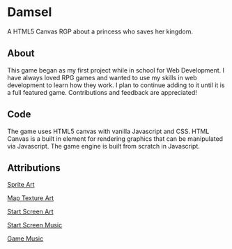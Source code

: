 # Damsel
A HTML5 Canvas RGP about a princess who saves her kingdom.

## About
This game began as my first project while in school for Web Development. I have always loved RPG games and wanted to use my skills in web development to learn how they work. I plan to continue adding to it until it is a full featured game. Contributions and feedback are appreciated!

## Code
The game uses HTML5 canvas with vanilla Javascript and CSS. HTML Canvas is a built in element for rendering graphics that can be manipulated via Javascript. The game engine is built from scratch in Javascript.

## Attributions
[Sprite Art](https://opengameart.org/content/lpc-sara)

[Map Texture Art](https://opengameart.org/content/lpc-tile-atlas)

[Start Screen Art](https://opengameart.org/content/mountain-at-dusk-background)

[Start Screen Music](https://opengameart.org/content/crystal-cave-song18)

[Game Music](https://opengameart.org/content/peaceful-place)
